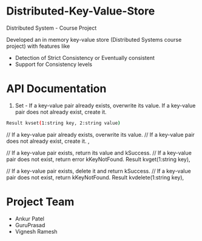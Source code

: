 # Distributed-Key-Value-Store
Distributed System - Course Project

Developed an in memory key-value store (Distributed Systems course project) with features like 
* Detection of Strict Consistency or Eventually consistent
* Support for Consistency levels

API Documentation
=======
1) Set  - If a key-value pair already exists, overwrite its value. If a key-value pair does not already exist, create it. 
```bash 
Result kvset(1:string key, 2:string value)
```


   // If a key-value pair already exists, overwrite its value.
   // If a key-value pair does not already exist, create it.
   ,

   // If a key-value pair exists, return its value and kSuccess.
   // If a key-value pair does not exist, return error kKeyNotFound.
   Result kvget(1:string key),


   // If a key-value pair exists, delete it and return kSuccess.
   // If a key-value pair does not exist, return kKeyNotFound.
   Result kvdelete(1:string key),


Project Team
==============
* Ankur Patel
* GuruPrasad 
* Vignesh Ramesh
